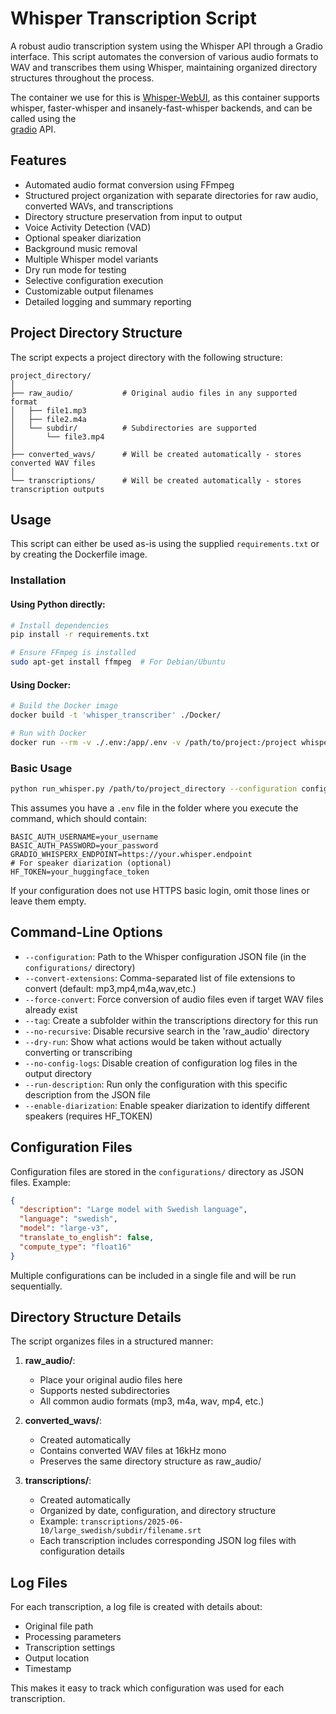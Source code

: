 # Whisper Transcription Script

A robust audio transcription system using the Whisper API through a Gradio interface. This script automates the conversion of various audio formats to WAV and transcribes them using Whisper, maintaining organized directory structures throughout the process.

The container we use for this is [Whisper-WebUI](https://github.com/jhj0517/Whisper-WebUI), as this
container supports whisper, faster-whisper and insanely-fast-whisper backends, and can be called using the  
[gradio](https://www.gradio.app/) API.

## Features

* Automated audio format conversion using FFmpeg
* Structured project organization with separate directories for raw audio, converted WAVs, and transcriptions
* Directory structure preservation from input to output
* Voice Activity Detection (VAD)
* Optional speaker diarization
* Background music removal
* Multiple Whisper model variants
* Dry run mode for testing
* Selective configuration execution
* Customizable output filenames
* Detailed logging and summary reporting

## Project Directory Structure

The script expects a project directory with the following structure:

```
project_directory/
│
├── raw_audio/           # Original audio files in any supported format
│   ├── file1.mp3
│   ├── file2.m4a
│   └── subdir/          # Subdirectories are supported
│       └── file3.mp4
│
├── converted_wavs/      # Will be created automatically - stores converted WAV files
│
└── transcriptions/      # Will be created automatically - stores transcription outputs
```

## Usage

This script can either be used as-is using the supplied `requirements.txt` or by creating the Dockerfile image.

### Installation

#### Using Python directly:

```bash
# Install dependencies
pip install -r requirements.txt

# Ensure FFmpeg is installed
sudo apt-get install ffmpeg  # For Debian/Ubuntu
```

#### Using Docker:

```bash
# Build the Docker image
docker build -t 'whisper_transcriber' ./Docker/

# Run with Docker
docker run --rm -v ./.env:/app/.env -v /path/to/project:/project whisper_transcriber run_whisper.py /project --configuration default_config
```

### Basic Usage

```bash
python run_whisper.py /path/to/project_directory --configuration configurations/large_default_swedish.json
```

This assumes you have a `.env` file in the folder where you execute the command, which should contain:

```
BASIC_AUTH_USERNAME=your_username
BASIC_AUTH_PASSWORD=your_password
GRADIO_WHISPERX_ENDPOINT=https://your.whisper.endpoint
# For speaker diarization (optional)
HF_TOKEN=your_huggingface_token
```

If your configuration does not use HTTPS basic login, omit those lines or leave them empty.

## Command-Line Options

* `--configuration`: Path to the Whisper configuration JSON file (in the `configurations/` directory)
* `--convert-extensions`: Comma-separated list of file extensions to convert (default: mp3,mp4,m4a,wav,etc.)
* `--force-convert`: Force conversion of audio files even if target WAV files already exist
* `--tag`: Create a subfolder within the transcriptions directory for this run
* `--no-recursive`: Disable recursive search in the 'raw_audio' directory
* `--dry-run`: Show what actions would be taken without actually converting or transcribing
* `--no-config-logs`: Disable creation of configuration log files in the output directory
* `--run-description`: Run only the configuration with this specific description from the JSON file
* `--enable-diarization`: Enable speaker diarization to identify different speakers (requires HF_TOKEN)

## Configuration Files

Configuration files are stored in the `configurations/` directory as JSON files. Example:

```json
{
  "description": "Large model with Swedish language",
  "language": "swedish",
  "model": "large-v3",
  "translate_to_english": false,
  "compute_type": "float16"
}
```

Multiple configurations can be included in a single file and will be run sequentially.

## Directory Structure Details

The script organizes files in a structured manner:

1. **raw_audio/**: 
   - Place your original audio files here
   - Supports nested subdirectories
   - All common audio formats (mp3, m4a, wav, mp4, etc.)

2. **converted_wavs/**: 
   - Created automatically
   - Contains converted WAV files at 16kHz mono
   - Preserves the same directory structure as raw_audio/

3. **transcriptions/**: 
   - Created automatically
   - Organized by date, configuration, and directory structure
   - Example: `transcriptions/2025-06-10/large_swedish/subdir/filename.srt`
   - Each transcription includes corresponding JSON log files with configuration details

## Log Files

For each transcription, a log file is created with details about:
- Original file path
- Processing parameters
- Transcription settings
- Output location
- Timestamp

This makes it easy to track which configuration was used for each transcription.



